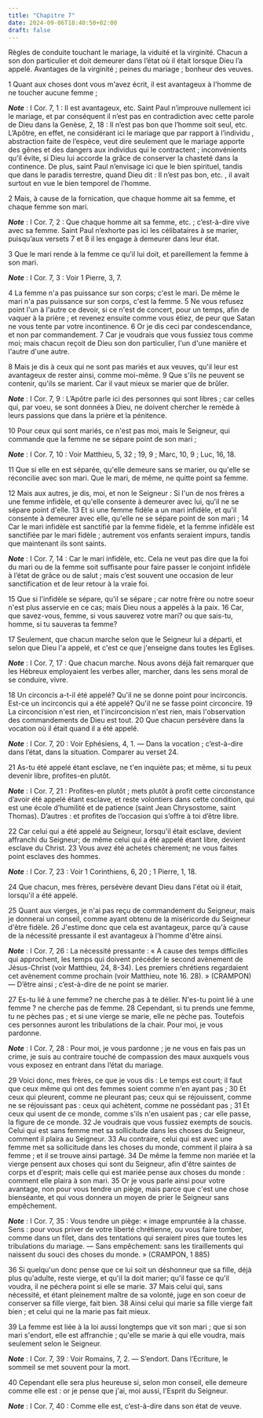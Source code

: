 ```yaml
---
title: "Chapitre 7"
date: 2024-09-06T18:40:50+02:00
draft: false
---
```



Règles de conduite touchant le mariage, la viduité et la virginité.
Chacun a son don particulier et doit demeurer dans l’état où il était lorsque Dieu l’a appelé.
Avantages de la virginité ; peines du mariage ; bonheur des veuves.


1 Quant aux choses dont vous m'avez écrit, il est avantageux à l'homme de ne toucher aucune femme ;

***Note*** :  I Cor. 7, 1 : Il est avantageux, etc. Saint Paul n’improuve nullement ici le mariage, et par conséquent il n’est pas en contradiction avec cette parole de Dieu dans la Genèse, 2, 18 : Il n’est pas bon que l’homme soit seul, etc. L’Apôtre, en effet, ne considérant ici le mariage que par rapport à l’individu , abstraction faite de l’espèce, veut dire seulement que le mariage apporte des gênes et des dangers aux individus qui le contractent ; inconvénients qu’il évite, si Dieu lui accorde la grâce de conserver la chasteté dans la continence. De plus, saint Paul n’envisage ici que le bien spirituel, tandis que dans le paradis terrestre, quand Dieu dit : Il n’est pas bon, etc. , il avait surtout en vue le bien temporel de l’homme.

2 Mais, à cause de la fornication, que chaque homme ait sa femme, et chaque femme son mari.

***Note*** :  I Cor. 7, 2 : Que chaque homme ait sa femme, etc. ; c’est-à-dire vive avec sa femme. Saint Paul n’exhorte pas ici les célibataires à se marier, puisqu’aux versets 7 et 8 il les engage à demeurer dans leur état.

3 Que le mari rende à la femme ce qu'il lui doit, et pareillement la femme à son mari.

***Note*** :  I Cor. 7, 3 : Voir 1 Pierre, 3, 7.

4 La femme n'a pas puissance sur son corps; c'est le mari. De même le mari n'a pas puissance sur son corps, c'est la femme. 5 Ne vous refusez point l'un à l'autre ce devoir, si ce n'est de concert, pour un temps, afin de vaquer à la prière ; et revenez ensuite comme vous étiez, de peur que Satan ne vous tente par votre incontinence. 6 Or je dis ceci par condescendance, et non par commandement. 7 Car je voudrais que vous fussiez tous comme moi; mais chacun reçoit de Dieu son don particulier, l'un d'une manière et l'autre d'une autre.


8 Mais je dis à ceux qui ne sont pas mariés et aux veuves, qu'il leur est avantageux de rester ainsi, comme moi-même. 9 Que s'ils ne peuvent se contenir, qu'ils se marient. Car il vaut mieux se marier que de brûler.

***Note*** :  I Cor. 7, 9 : L’Apôtre parle ici des personnes qui sont libres ; car celles qui, par voeu, se sont données à Dieu, ne doivent chercher le remède à leurs passions que dans la prière et la pénitence.


10 Pour ceux qui sont mariés, ce n'est pas moi, mais le Seigneur, qui commande que la femme ne se sépare point de son mari ;

***Note*** :  I Cor. 7, 10 : Voir Matthieu, 5, 32 ; 19, 9 ; Marc, 10, 9 ; Luc, 16, 18.

11 Que si elle en est séparée, qu'elle demeure sans se marier, ou qu'elle se réconcilie avec son mari. Que le mari, de même, ne quitte point sa femme.


12 Mais aux autres, je dis, moi, et non le Seigneur : Si l'un de nos frères a une femme infidèle, et qu'elle consente à demeurer avec lui, qu'il ne se sépare point d'elle. 13 Et si une femme fidèle a un mari infidèle, et qu'il consente à demeurer avec elle, qu'elle ne se sépare point de son mari ; 14 Car le mari infidèle est sanctifié par la femme fidèle, et la femme infidèle est sanctifiée par le mari fidèle ; autrement vos enfants seraient impurs, tandis que maintenant ils sont saints.

***Note*** :  I Cor. 7, 14 : Car le mari infidèle, etc. Cela ne veut pas dire que la foi du mari ou de la femme soit suffisante pour faire passer le conjoint infidèle à l’état de grâce ou de salut ; mais c’est souvent une occasion de leur sanctification et de leur retour à la vraie foi.

15 Que si l'infidèle se sépare, qu'il se sépare ; car notre frère ou notre soeur n'est plus asservie en ce cas; mais Dieu nous a appelés à la paix. 16 Car, que savez-vous, femme, si vous sauverez votre mari? ou que sais-tu, homme, si tu sauveras ta femme?


17 Seulement, que chacun marche selon que le Seigneur lui a départi, et selon que Dieu l'a appelé, et c'est ce que j'enseigne dans toutes les Eglises.

***Note*** :  I Cor. 7, 17 : Que chacun marche. Nous avons déjà fait remarquer que les Hébreux employaient les verbes aller, marcher, dans les sens moral de se conduire, vivre.

18 Un circoncis a-t-il été appelé? Qu'il ne se donne point pour incirconcis. Est-ce un incirconcis qui a été appelé? Qu'il ne se fasse point circoncire. 19 La circoncision n'est rien, et l'incirconcision n'est rien, mais l'observation des commandements de Dieu est tout. 20 Que chacun persévère dans la vocation où il était quand il a été appelé.

***Note*** :  I Cor. 7, 20 : Voir Ephésiens, 4, 1. ― Dans la vocation ; c’est-à-dire dans l’état, dans la situation. Comparer au verset 24.

21 As-tu été appelé étant esclave, ne t'en inquiète pas; et même, si tu peux devenir libre, profites-en plutôt.

***Note*** :  I Cor. 7, 21 : Profites-en plutôt ; mets plutôt à profit cette circonstance d’avoir été appelé étant esclave, et reste volontiers dans cette condition, qui est une école d’humilité et de patience (saint Jean Chrysostome, saint Thomas). D’autres : et profites de l’occasion qui s’offre à toi d’être libre.

22 Car celui qui a été appelé au Seigneur, lorsqu'il était esclave, devient affranchi du Seigneur; de même celui qui a été appelé étant libre, devient esclave du Christ. 23 Vous avez été achetés chèrement; ne vous faites point esclaves des hommes.

***Note*** :  I Cor. 7, 23 : Voir 1 Corinthiens, 6, 20 ; 1 Pierre, 1, 18.

24 Que chacun, mes frères, persévère devant Dieu dans l'état où il était, lorsqu'il a été appelé.


25 Quant aux vierges, je n'ai pas reçu de commandement du Seigneur, mais je donnerai un conseil, comme ayant obtenu de la miséricorde du Seigneur d'être fidèle. 26 J'estime donc que cela est avantageux, parce qu'à cause de la nécessité pressante il est avantageux à l'homme d'être ainsi.

***Note*** :  I Cor. 7, 26 : La nécessité pressante : « A cause des temps difficiles qui approchent, les temps qui doivent précéder le second avènement de Jésus-Christ (voir Matthieu, 24, 8-34). Les premiers chrétiens regardaient cet avènement comme prochain (voir Matthieu, note 16. 28). » (CRAMPON) ― D’être ainsi ; c’est-à-dire de ne point se marier.

27 Es-tu lié à une femme? ne cherche pas à te délier. N'es-tu point lié à une femme ? ne cherche pas de femme. 28 Cependant, si tu prends une femme, tu ne pèches pas ; et si une vierge se marie, elle ne pèche pas. Toutefois ces personnes auront les tribulations de la chair. Pour moi, je vous pardonne.

***Note*** :  I Cor. 7, 28 : Pour moi, je vous pardonne ; je ne vous en fais pas un crime, je suis au contraire touché de compassion des maux auxquels vous vous exposez en entrant dans l’état du mariage.

29 Voici donc, mes frères, ce que je vous dis : Le temps est court; il faut que ceux même qui ont des femmes soient comme n'en ayant pas ; 30 Et ceux qui pleurent, comme ne pleurant pas; ceux qui se réjouissent, comme ne se réjouissant pas : ceux qui achètent, comme ne possédant pas ; 31 Et ceux qui usent de ce monde, comme s'ils n'en usaient pas ; car elle passe, la figure de ce monde. 32 Je voudrais que vous fussiez exempts de soucis. Celui qui est sans femme met sa sollicitude dans les choses du Seigneur, comment il plaira au Seigneur. 33 Au contraire, celui qui est avec une femme met sa sollicitude dans les choses du monde, comment il plaira à sa femme ; et il se trouve ainsi partagé. 34 De même la femme non mariée et la vierge pensent aux choses qui sont du Seigneur, afin d'être saintes de corps et d'esprit; mais celle qui est mariée pense aux choses du monde : comment elle plaira à son mari. 35 Or je vous parle ainsi pour votre avantage, non pour vous tendre un piège, mais parce que c'est une chose
bienséante, et qui vous donnera un moyen de prier le Seigneur sans empêchement.

***Note*** :  I Cor. 7, 35 : Vous tendre un piège: « image empruntée à la chasse. Sens : pour vous priver de votre liberté chrétienne, ou vous faire tomber, comme dans un filet, dans des tentations qui seraient pires que toutes les tribulations du mariage. ― Sans empêchement: sans les tiraillements qui naissent du souci des choses du monde. » (CRAMPON, 1 885)


36 Si quelqu'un donc pense que ce lui soit un déshonneur que sa fille, déjà plus qu'adulte, reste vierge, et qu'il la doit marier; qu'il fasse ce qu'il voudra, il ne péchera point si elle se marie. 37 Mais celui qui, sans nécessité, et étant pleinement maître de sa volonté, juge en son coeur de conserver sa fille vierge, fait bien. 38 Ainsi celui qui marie sa fille vierge fait bien ; et celui qui ne la marie pas fait mieux.


39 La femme est liée à la loi aussi longtemps que vit son mari ; que si son mari s'endort, elle est affranchie ; qu'elle se marie à qui elle voudra, mais seulement selon le Seigneur.

***Note*** :  I Cor. 7, 39 : Voir Romains, 7, 2. ― S’endort. Dans l’Ecriture, le sommeil se met souvent pour la mort.

40 Cependant elle sera plus heureuse si, selon mon conseil, elle demeure comme elle est : or je pense que j'ai, moi aussi, l'Esprit du Seigneur.

***Note*** :  I Cor. 7, 40 : Comme elle est, c’est-à-dire dans son état de veuve.

